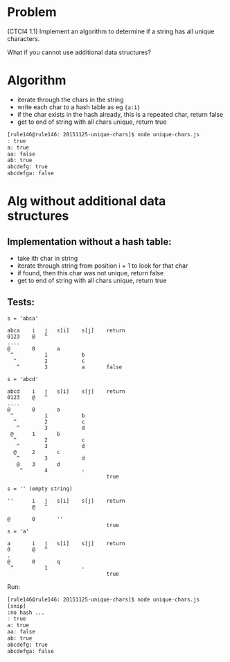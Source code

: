 # Problem
(CTCI4 1.1)
Implement an algorithm to determine if a string has all unique characters.

What if you cannot use additional data structures?

# Algorithm

- iterate through the chars in the string
- write each char to a hash table as eg `{a:1}`
- if the char exists in the hash already, this is a repeated char, return false
- get to end of string with all chars unique, return true

```bash
[rule146@rule146: 20151125-unique-chars]$ node unique-chars.js
: true
a: true
aa: false
ab: true
abcdefg: true
abcdefga: false

```

# Alg without additional data structures

## Implementation without a hash table:
- take ith char in string
- iterate through string from position i + 1 to look for that char
- if found, then this char was not unique, return false
- get to end of string with all chars unique, return true

## Tests:
```
s = 'abca'

abca    i   j   s[i]    s[j]    return
0123    @   ^
....
@       0       a
 ^          1           b
  ^         2           c
   ^        3           a       false

s = 'abcd'

abcd    i   j   s[i]    s[j]    return
0123    @   ^
....
@       0       a
 ^          1           b
  ^         2           c
   ^        3           d
 @      1       b
  ^         2           c
   ^        3           d
  @     2       c
   ^        3           d
   @    3       d
    ^       4           -
                                true

s = '' (empty string)

''      i   j   s[i]    s[j]    return
        @   ^

@       0       ''
                                true
s = 'a'

a       i   j   s[i]    s[j]    return
0       @   ^
.
@       0       q
 ^          1           -
                                true
```

Run:

```bash
[rule146@rule146: 20151125-unique-chars]$ node unique-chars.js
[snip]
:no hash ...
: true
a: true
aa: false
ab: true
abcdefg: true
abcdefga: false
```
